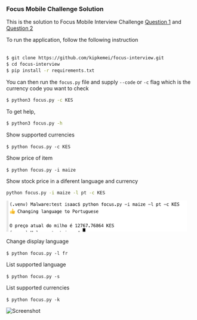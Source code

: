 ### Focus Mobile Challenge Solution

This is the solution to Focus Mobile Interview Challenge [Question 1](./question1.md)
and [Question 2](./question2.md)

To run the application, follow the following instruction

```bash

$ git clone https://github.com/kipkemei/focus-interview.git
$ cd focus-interview
$ pip install -r requirements.txt
``` 

You can then run the `focus.py` file and supply `--code` or `-c` flag which is the currency code you want to check

```bash
$ python3 focus.py -c KES
```

To get help, 
```bash
$ python3 focus.py -h
```



Show supported currencies 

```$ python focus.py -c KES```

Show price of item 

```$ python focus.py -i maize```

Show stock price in a diferent language and currency

```bash
python focus.py -i maize -l pt -c KES
```

![Stock](./stock.png)

Change display language

```$ python focus.py -l fr```

List supported language 

```$ python focus.py -s```

List supported currencies

```$ python focus.py -k```

![Screenshot](./sample.png)

